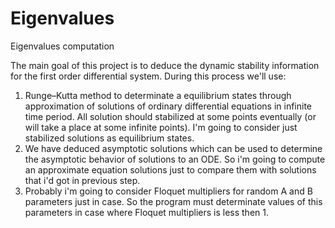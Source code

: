 # Eigenvalues
Eigenvalues computation

The main goal of this project is to deduce the dynamic stability information for the first order differential system.
During this process we'll use:
1. Runge–Kutta method to determinate a equilibrium states through approximation of solutions of ordinary differential equations in infinite time period. All solution should stabilized at some points eventually (or will take a place at some infinite points). I'm going to consider just stabilized solutions as equilibrium states.
2. We have deduced asymptotic solutions which can be used to determine the asymptotic behavior of solutions to an ODE. So i'm going to compute an approximate equation solutions just to compare them with solutions that i'd got in previous step.
3. Probably i'm going to consider Floquet multipliers for random A and B parameters just in case. So the program must determinate values of this parameters in case where Floquet multipliers is less then 1.